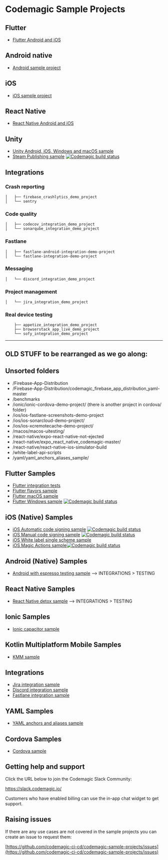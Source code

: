 # Codemagic Sample Projects

## Flutter
* [Flutter Android and iOS](https://github.com/codemagic-ci-cd/codemagic-sample-projects/tree/main/flutter/flutter-android-and-ios-yaml-demo-project)


## Android native
* [Android sample project](https://github.com/codemagic-ci-cd/codemagic-sample-projects/tree/main/android/android-native-quick-start)


## iOS
* [iOS sample project](https://github.com/codemagic-ci-cd/codemagic-sample-projects/tree/main/ios/ios-native-quick-start)

## React Native
* [React Native Android and iOS](https://github.com/codemagic-ci-cd/codemagic-sample-projects/tree/main/react-native/react-native-demo-project)
## Unity
* [Unity Android, iOS, Windows and macOS sample](https://github.com/codemagic-ci-cd/codemagic-sample-projects/tree/main/unity/unity-demo-project)
* [Steam Publishing sample](https://github.com/codemagic-ci-cd/codemagic-sample-projects/tree/main/unity/unity-deploy-steam) [![Codemagic build status](https://api.codemagic.io/apps/60b8a0dd639c3e293b8bc002/unity-steam-deploy/status_badge.svg)](https://codemagic.io/apps/60b8a0dd639c3e293b8bc002/unity-steam-deploy/latest_build)
## Integrations
### Crash reporting
    │   ├── firebase_crashlytics_demo_project
    │   └── sentry

### Code quality
    │   ├── codecov_integration_demo_project
    │   └── sonarqube_integration_demo_project
### Fastlane
    │   ├── fastlane-android-integration-demo-project
    │   └── fastlane-integration-demo-project

### Messaging
    │   └── discord_integration_demo_project
    
### Project management
    │   └── jira_integration_demo_project
### Real device testing
        ├── appetize_integration_demo_project
        ├── browserstack_app_live_demo_project
        └── sofy_integration_demo_project

---

## OLD STUFF to be rearranged as we go along:

## Unsorted folders
* /Firebase-App-Distribution
* /Firebase-App-Distribution/codemagic_firebase_app_distribution_yaml-master
* /benchmarks
* /ionic/ionic-cordova-demo-project/ (there is another project in cordova/ folder)
* /ios/ios-fastlane-screenshots-demo-project
* /ios/ios-sonarcloud-demo-project/
* /ios/ios-xcremotecache-demo-project/
* /macos/macos-uitesting/
* /react-native/expo-react-native-not-ejected
* /react-native/expo_react_native_codemagic-master/
* /react-native/react-native-ios-simulator-build
* /white-label-api-scripts
* /yaml/yaml_anchors_aliases_sample/
## Flutter Samples

* [Flutter integration tests](https://github.com/codemagic-ci-cd/codemagic-sample-projects/tree/main/flutter/flutter-integration-tests-demo-project)
* [Flutter flavors sample](https://github.com/codemagic-ci-cd/codemagic-sample-projects/tree/main/flutter/flutter-flavors-demo-project)
* [Flutter macOS sample](https://github.com/codemagic-ci-cd/codemagic-sample-projects/tree/main/flutter/flutter-macos-demo-project)
* [Flutter Windows sample](https://github.com/codemagic-ci-cd/codemagic-sample-projects/tree/main/flutter/flutter-windows-demo-project) [![Codemagic build status](https://api.codemagic.io/apps/617b6bd954ed648c139b595f/windows-workflow/status_badge.svg)](https://codemagic.io/apps/617b6bd954ed648c139b595f/windows-workflow/latest_build)

## iOS (Native) Samples
* [iOS Automatic code signing sample](https://github.com/codemagic-ci-cd/codemagic-sample-projects/tree/main/ios/ios-automatic-code-signing-demo-project) [![Codemagic build status](https://api.codemagic.io/apps/60b8a0dd639c3e293b8bc002/ios-automatic-code-signing/status_badge.svg)](https://codemagic.io/apps/60b8a0dd639c3e293b8bc002/ios-automatic-code-signing/latest_build)
* [iOS Manual code signing sample](https://github.com/codemagic-ci-cd/codemagic-sample-projects/tree/main/ios/ios-manual-code-signing-demo-project) [![Codemagic build status](https://api.codemagic.io/apps/60b8a0dd639c3e293b8bc002/ios-manual-code-signing/status_badge.svg)](https://codemagic.io/apps/60b8a0dd639c3e293b8bc002/ios-manual-code-signing/latest_build)
* [iOS White label single scheme sample](https://github.com/codemagic-ci-cd/codemagic-sample-projects/tree/main/ios/ios-white-label-single-scheme-demo-project)
* [iOS Magic Actions sample](https://github.com/codemagic-ci-cd/codemagic-sample-projects/tree/main/ios/ios-magic-actions-demo-project)[![Codemagic build status](https://api.codemagic.io/apps/60b8a0dd639c3e293b8bc002/ios-magic-actions/status_badge.svg)](https://codemagic.io/apps/60b8a0dd639c3e293b8bc002/ios-magic-actions/latest_build)

## Android (Native) Samples
* [Android with espresso testing sample](https://github.com/codemagic-ci-cd/codemagic-sample-projects/tree/main/android/android-espresso-demo-project) --> INTEGRATIONS > TESTING

## React Native Samples
* [React Native detox sample](https://github.com/codemagic-ci-cd/codemagic-sample-projects/tree/main/react-native/react-native-detox-demo-project)  --> INTEGRATIONS > TESTING

## Ionic Samples
* [Ionic capacitor sample](https://github.com/codemagic-ci-cd/codemagic-sample-projects/tree/main/ionic/ionic-capacitor-demo-project)

## Kotlin Multiplatform Mobile Samples
* [KMM sample](https://github.com/codemagic-ci-cd/codemagic-sample-projects/tree/main/kotlin-multiplatform-mobile)

## Integrations 
* [Jira integration sample](https://github.com/codemagic-ci-cd/codemagic-sample-projects/tree/main/integrations/jira_integration_demo_project)
* [Discord integration sample](https://github.com/codemagic-ci-cd/codemagic-sample-projects/tree/main/integrations/discord_integration_demo_project)
* [Fastlane integration sample](https://github.com/codemagic-ci-cd/codemagic-sample-projects/tree/main/integrations/fastlane-integration-demo-project)

## YAML Samples
* [YAML anchors and aliases sample](https://github.com/codemagic-ci-cd/codemagic-sample-projects/tree/main/yaml/yaml_anchors_aliases_sample)

## Cordova Samples
* [Cordova sample](https://github.com/codemagic-ci-cd/codemagic-sample-projects/tree/main/cordova/cordova-demo-project)


## Getting help and support

Click the URL below to join the Codemagic Slack Community:

https://slack.codemagic.io/

Customers who have enabled billing can use the in-app chat widget to get support. 

## Raising issues

If there are any use cases are not covered in the sample projects you can create an issue to request them:

[https://github.com/codemagic-ci-cd/codemagic-sample-projects/issues](https://github.com/codemagic-ci-cd/codemagic-sample-projects/issues)







